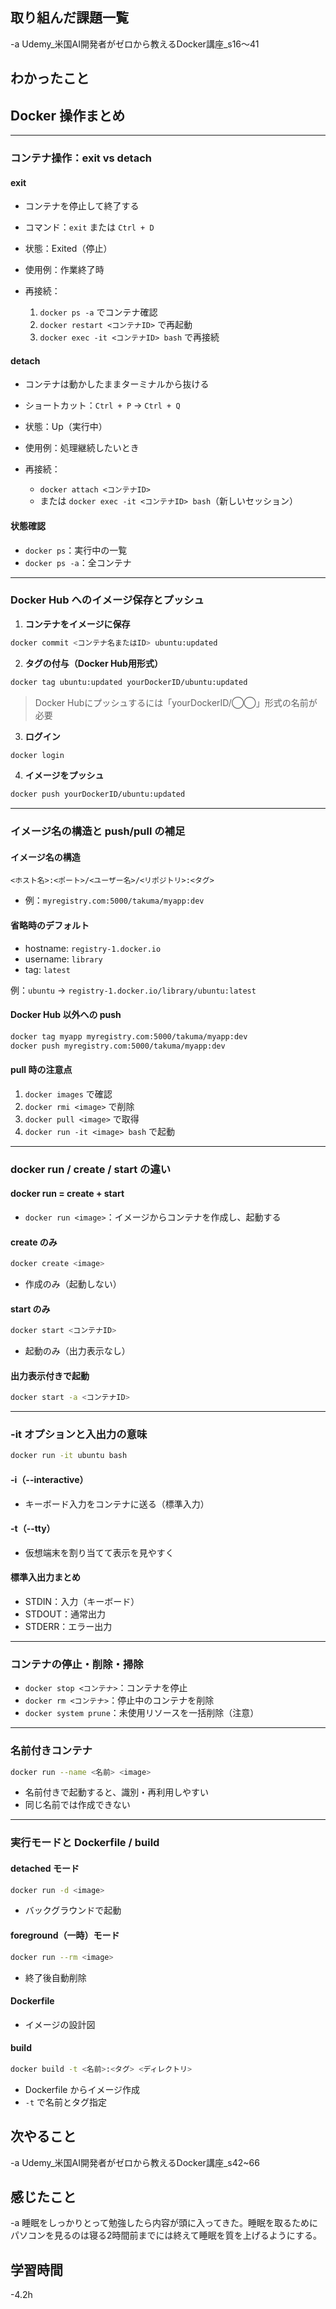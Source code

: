 
## 取り組んだ課題一覧  
-a  Udemy_米国AI開発者がゼロから教えるDocker講座_s16〜41

## わかったこと
## Docker 操作まとめ

---

### コンテナ操作：exit vs detach

#### exit

* コンテナを停止して終了する
* コマンド：`exit` または `Ctrl + D`
* 状態：Exited（停止）
* 使用例：作業終了時
* 再接続：

  1. `docker ps -a` でコンテナ確認
  2. `docker restart <コンテナID>` で再起動
  3. `docker exec -it <コンテナID> bash` で再接続

#### detach

* コンテナは動かしたままターミナルから抜ける
* ショートカット：`Ctrl + P` → `Ctrl + Q`
* 状態：Up（実行中）
* 使用例：処理継続したいとき
* 再接続：

  * `docker attach <コンテナID>`
  * または `docker exec -it <コンテナID> bash`（新しいセッション）

#### 状態確認

* `docker ps`：実行中の一覧
* `docker ps -a`：全コンテナ

---

### Docker Hub へのイメージ保存とプッシュ

1. **コンテナをイメージに保存**

```bash
docker commit <コンテナ名またはID> ubuntu:updated
```

2. **タグの付与（Docker Hub用形式）**

```bash
docker tag ubuntu:updated yourDockerID/ubuntu:updated
```

> Docker Hubにプッシュするには「yourDockerID/◯◯」形式の名前が必要

3. **ログイン**

```bash
docker login
```

4. **イメージをプッシュ**

```bash
docker push yourDockerID/ubuntu:updated
```

---

### イメージ名の構造と push/pull の補足

#### イメージ名の構造

```
<ホスト名>:<ポート>/<ユーザー名>/<リポジトリ>:<タグ>
```

* 例：`myregistry.com:5000/takuma/myapp:dev`

#### 省略時のデフォルト

* hostname: `registry-1.docker.io`
* username: `library`
* tag: `latest`

例：`ubuntu` → `registry-1.docker.io/library/ubuntu:latest`

#### Docker Hub 以外への push

```bash
docker tag myapp myregistry.com:5000/takuma/myapp:dev
docker push myregistry.com:5000/takuma/myapp:dev
```

#### pull 時の注意点

1. `docker images` で確認
2. `docker rmi <image>` で削除
3. `docker pull <image>` で取得
4. `docker run -it <image> bash` で起動

---

### docker run / create / start の違い

#### docker run = create + start

* `docker run <image>`：イメージからコンテナを作成し、起動する

#### create のみ

```bash
docker create <image>
```

* 作成のみ（起動しない）

#### start のみ

```bash
docker start <コンテナID>
```

* 起動のみ（出力表示なし）

#### 出力表示付きで起動

```bash
docker start -a <コンテナID>
```

---

### -it オプションと入出力の意味

```bash
docker run -it ubuntu bash
```

#### -i（--interactive）

* キーボード入力をコンテナに送る（標準入力）

#### -t（--tty）

* 仮想端末を割り当てて表示を見やすく

#### 標準入出力まとめ

* STDIN：入力（キーボード）
* STDOUT：通常出力
* STDERR：エラー出力

---

### コンテナの停止・削除・掃除

* `docker stop <コンテナ>`：コンテナを停止
* `docker rm <コンテナ>`：停止中のコンテナを削除
* `docker system prune`：未使用リソースを一括削除（注意）

---

### 名前付きコンテナ

```bash
docker run --name <名前> <image>
```

* 名前付きで起動すると、識別・再利用しやすい
* 同じ名前では作成できない

---

### 実行モードと Dockerfile / build

#### detached モード

```bash
docker run -d <image>
```

* バックグラウンドで起動

#### foreground（一時）モード

```bash
docker run --rm <image>
```

* 終了後自動削除

#### Dockerfile

* イメージの設計図

#### build

```bash
docker build -t <名前>:<タグ> <ディレクトリ>
```

* Dockerfile からイメージ作成
* `-t` で名前とタグ指定

## 次やること
-a  Udemy_米国AI開発者がゼロから教えるDocker講座_s42~66

## 感じたこと
-a  睡眠をしっかりとって勉強したら内容が頭に入ってきた。睡眠を取るためにパソコンを見るのは寝る2時間前までには終えて睡眠を質を上げるようにする。

## 学習時間
-4.2h
